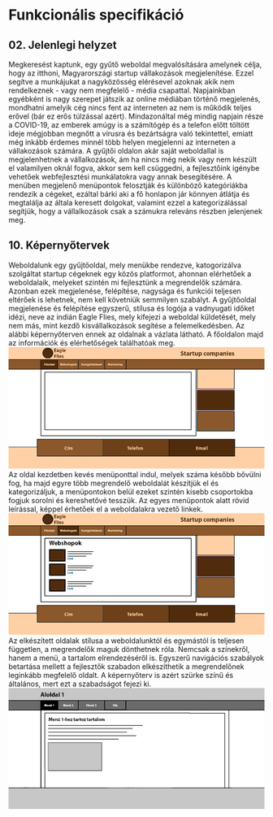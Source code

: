 # Funkcionális specifikáció
## 02. Jelenlegi helyzet
Megkeresést kaptunk, egy gyűtő weboldal megvalósítására amelynek célja, hogy az itthoni, Magyarországi startup vállakozások megjelenítése. Ezzel segítve a munkájukat a nagyközösség elérésevel azoknak akik nem rendelkeznek - vagy nem megfelelő - média csapattal. Napjainkban egyébként is nagy szerepet játszik az online médiában történő megjelenés, mondhatni amelyik cég nincs fent az interneten az nem is működik teljes erővel (bár ez erős túlzással azért). Mindazonáltal még mindig napjain része a COVID-19, az emberek amúgy is a számítógép és a telefon előtt töltött ideje mégjobban megnőtt a vírusra és bezártságra való tekintettel, emiatt még inkább érdemes minnél több helyen megjelenni az interneten a vállakozások számára. A gyűjtői oldalon akár saját weboldallal is megjelenhetnek a vállalkozások, ám ha nincs még nekik vagy nem készült el valamilyen oknál fogva, akkor sem kell csüggedni, a fejlesztőink igénybe vehetőek webfejlesztési munkálatokra vagy annak besegítésére. A menüben megjelenő menüpontok felosztják és különböző kategóriákba rendezik a cégeket, ezáltal bárki aki a fő honlapon jár könnyen átlátja és megtalálja az általa keresett dolgokat, valamint ezzel a kategorizálással segítjük, hogy a vállalkozások csak a számukra releváns részben jelenjenek meg.

## 10. Képernyőtervek
Weboldalunk egy gyűjtőoldal, mely menükbe rendezve, katogorizálva szolgáltat startup cégeknek egy közös platformot, ahonnan elérhetőek a weboldalaik, melyeket szintén mi fejlesztünk a megrendelők számára. Azonban ezek megjelenése, felépítése, nagysága és funkciói teljesen eltérőek is lehetnek, nem kell követniük semmilyen szabályt. A gyűjtőoldal megjelenése és felépítése egyszerű, stílusa és logója a vadnyugati időket idézi, neve az indián Eagle Flies, mely kifejezi a weboldal küldetését, mely nem más, mint kezdő kisvállalkozások segítése a felemelkedésben. Az alábbi képernyőterven ennek az oldalnak a vázlata látható. A főoldalon majd az információk és elérhetőségek találhatóak meg.  
![A főoldal képernyőterve](Kepek/fooldal.png)  
Az oldal kezdetben kevés menüponttal indul, melyek száma később bővülni fog, ha majd egyre több megrendelő weboldalát készítjük el és kategorizáljuk, a menüpontokon belül ezeket szintén kisebb csoportokba fogjuk sorolni és kereshetővé tesszük. Az egyes menüpontok alatt rövid leírással, képpel érhetőek el a weboldalakra vezető linkek.  
![Az egyik menüpont képernyőterve](Kepek/menupont.png)  
Az elkészített oldalak stílusa a weboldalunktól és egymástól is teljesen független, a megrendelők maguk dönthetnek róla. Nemcsak a színekről, hanem a menü, a tartalom elrendezéséről is. Egyszerű navigációs szabályok betartása mellett a fejlesztők szabadon elkészíthetik a megrendelőnek leginkább megfelelő oldalt. A képernyőterv is azért szürke színű és általános, mert ezt a szabadságot fejezi ki.  
![Az egyik weboldal képernyőterve](Kepek/aloldal.png)
